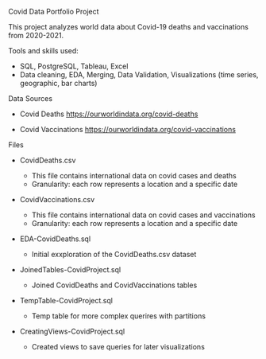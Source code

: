 Covid Data Portfolio Project

This project analyzes world data about Covid-19 deaths and vaccinations from 2020-2021. 



Tools and skills used:
  - SQL, PostgreSQL, Tableau, Excel
  - Data cleaning, EDA, Merging, Data Validation, Visualizations (time series, geographic, bar charts)



Data Sources
* Covid Deaths 
  https://ourworldindata.org/covid-deaths

* Covid Vaccinations
  https://ourworldindata.org/covid-vaccinations



Files
* CovidDeaths.csv
    - This file contains international data on covid cases and deaths
    - Granularity: each row represents a location and a specific date
      
* CovidVaccinations.csv
  - This file contains international data on covid cases and vaccinations
  - Granularity: each row represents a location and a specific date
    
* EDA-CovidDeaths.sql
  - Initial exxploration of the CovidDeaths.csv dataset
    
* JoinedTables-CovidProject.sql
  - Joined CovidDeaths and CovidVaccinations tables
    
* TempTable-CovidProject.sql
  - Temp table for more complex querires with partitions
    
* CreatingViews-CovidProject.sql
  - Created views to save queries for later visualizations
    

